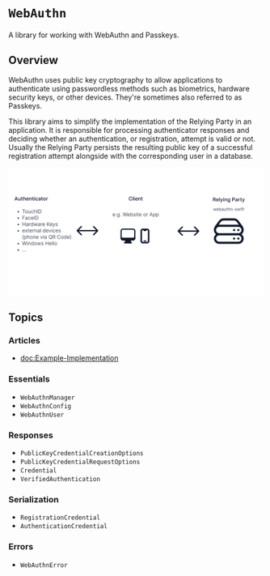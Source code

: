 # ``WebAuthn``

A library for working with WebAuthn and Passkeys.

## Overview

WebAuthn uses public key cryptography to allow applications to authenticate using passwordless methods
such as biometrics, hardware security keys, or other devices. They're sometimes also referred to as Passkeys.

This library aims to simplify the implementation of the Relying Party in an application. It is responsible
for processing authenticator responses and deciding whether an authentication, or registration, attempt is valid
or not. Usually the Relying Party persists the resulting public key of a successful registration attempt alongside with
the corresponding user in a database.

![Graphic explaining WebAuthn parties](overview.svg)

## Topics

### Articles

- <doc:Example-Implementation>

### Essentials

- ``WebAuthnManager``
- ``WebAuthnConfig``
- ``WebAuthnUser``

### Responses

- ``PublicKeyCredentialCreationOptions``
- ``PublicKeyCredentialRequestOptions``
- ``Credential``
- ``VerifiedAuthentication``

### Serialization

- ``RegistrationCredential``
- ``AuthenticationCredential``

### Errors

- ``WebAuthnError``

